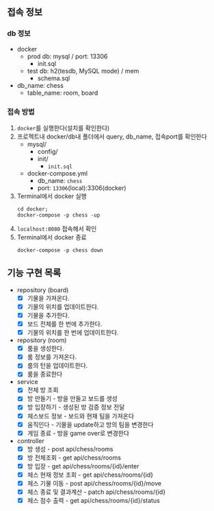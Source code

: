 ## 접속 정보

### db 정보
- docker
    - prod db: mysql / port: 13306
        - init.sql
    - test db: h2(tesdb, MySQL mode) / mem 
        - schema.sql
- db_name: chess
    - table_name: room, board
        
### 접속 방법
1. `docker`를 실행한다(설치를 확인한다)
2. 프로젝트내 docker/db내 폴더에서 query, db_name, 접속port를 확인한다
    - mysql/
        - config/
        - init/
            - `init.sql`
    - docker-compose.yml
        - db_name: `chess`
        - port: `13306`(local):3306(docker)
3. Terminal에서 docker 실행
    ```shell
    cd docker;
    docker-compose -p chess -up
    ```
4. `localhost:8080` 접속해서 확인
5. Terminal에서 docker 종료
    ```shell
    docker-compose -p chess down
    ```

## 기능 구현 목록

- repository (board)
    - [x] 기물을 가져온다.
    - [x] 기물의 위치를 업데이트한다.
    - [x] 기물을 추가한다.
    - [x] 보드 전체를 한 번에 추가한다.
    - [x] 기물의 위치를 한 번에 업데이트한다.

- repository (room)
    - [x] 룸을 생성한다.
    - [x] 룸 정보를 가져온다.
    - [x] 룸의 턴을 업데이트한다.
    - [x] 룸을 종료한다

- service
    - [x] 전체 방 조회
    - [x] 방 만들기 - 방을 만들고 보드를 생성
    - [x] 방 입장하기 - 생성된 방 검증 정보 전달
    - [x] 체스보드 정보 - 보드와 현재 팀을 가져온다
    - [x] 움직인다 - 기물을 update하고 방의 팀을 변경한다
    - [x] 게임 종료 - 방을 game over로 변경한다

- controller
    - [x] 방 생성 - post api/chess/rooms
    - [x] 방 전체조회 - get api/chess/rooms
    - [x] 방 입장 - get api/chess/rooms/{id}/enter
    - [x] 체스 현재 정보 조회 - get api/chess/rooms/{id}
    - [x] 체스 기물 이동 - post api/chess/rooms/{id}/move
    - [x] 체스 종료 및 결과계산 - patch api/chess/rooms/{id}
    - [x] 체스 점수 출력 - get api/chess/rooms/{id}/status
